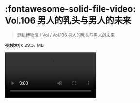 # :fontawesome-solid-file-video: Vol.106 男人的乳头与男人的未来

> 混乱博物馆 / Vol / Vol.106 男人的乳头与男人的未来

**视频大小**: 29.37 MB

<div class="video"><video src="https://file.hsyhx.top/archive/混乱博物馆/Vol/Vol.106 男人的乳头与男人的未来.mp4" controls preload>🤔 您的浏览器不支持 video 标签</video></div>